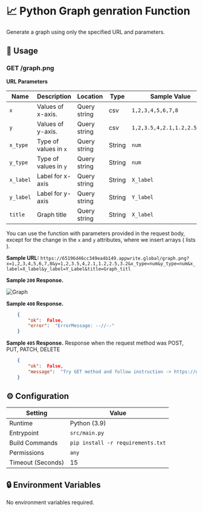 # 📈 Python Graph genration Function

Generate a graph using only the specified URL and parameters.

## 🧰 Usage

### GET /graph.png

**URL Parameters**

| Name      | Description           | Location     | Type   | Sample Value                |
| --------- | --------------------- | ------------ | ------ | --------------------------- |
| `x`       | Values of x-axis.     | Query string | csv    | `1,2,3,4,5,6,7,8`           |
| `y`       | Values of y-axis.     | Query string | csv    | `1,2,3.5,4,2.1,1.2,2.5,3.2` |
| `x_type`  | Type of values in `x` | Query string | String | `num`                       |
| `y_type`  | Type of values in `y` | Query string | String | `num`                       |
| `x_label` | Label for x-axis      | Query string | String | `X_label`                   |
| `y_label` | Label for y-axis      | Query string | String | `Y_label`                   |
| `title`   | Graph title           | Query string | String | `X_label`                   |

You can use the function with parameters provided in the request body, except for the change in the `x` and `y` attributes, where we insert arrays ( lists ).

**Sample URL:**
`https://65196d46cc349ea4b149.appwrite.global/graph.png?x=1,2,3,4,5,6,7,8&y=1,2,3.5,4,2.1,1.2,2.5,3.2&x_type=num&y_type=num&x_label=X_label&y_label=Y_Label&title=Graph_titl`

**Sample `200` Response.**

![Graph](https://65196d46cc349ea4b149.appwrite.global/graph.png?x=1,2,3,4,5,6,7,8&y=1,2,3.5,4,2.1,1.2,2.5,3.2&x_type=num&y_type=num&x_label=X_label&y_label=Y_Label&title=Graph_title)

**Sample `400` Response.**

```json
	{
		"ok":  False,
		"error":  "ErrorMessage: --//--"
	}
```

**Sample `405` Response.**
Response when the request method was POST, PUT, PATCH, DELETE

```json
	{
		"ok":  False,
		"message":  "Try GET method and follow instruction -> https://github.com/MatusFercak/graf-generator"
	}
```

## ⚙️ Configuration

| Setting           | Value                             |
| ----------------- | --------------------------------- |
| Runtime           | Python (3.9)                      |
| Entrypoint        | `src/main.py`                     |
| Build Commands    | `pip install -r requirements.txt` |
| Permissions       | `any`                             |
| Timeout (Seconds) | 15                                |

## 🔒 Environment Variables

No environment variables required.
